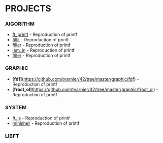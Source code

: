 # PROJECTS

### AlGORITHM
 
 * [ft_printf](https://github.com/tvarnier/42/tree/master/algorithm/ft_printf) - Reproduction of printf
 * [fillit](https://github.com/tvarnier/42/tree/master/algorithm/fillit) - Reproduction of printf
 * [filler](https://github.com/tvarnier/42/tree/master/algorithm/filler) - Reproduction of printf
 * [lem_in](https://github.com/tvarnier/42/tree/master/algorithm/lem_in) - Reproduction of printf
 * [filler](https://github.com/tvarnier/42/tree/master/algorithm/corewar) - Reproduction of printf

### GRAPHIC

 * **[fdf]**(https://github.com/tvarnier/42/tree/master/graphic/fdf) - Reproduction of printf
 * **[fract_ol]**(https://github.com/tvarnier/42/tree/master/graphic/fract_ol) - Reproduction of printf
 
### SYSTEM

 * [ft_ls](https://github.com/tvarnier/42/tree/master/system/ft_ls) - Reproduction of printf
 * [minishell](https://github.com/tvarnier/42/tree/master/system/minishell) - Reproduction of printf

### LIBFT

